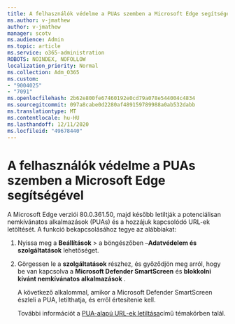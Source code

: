 ```yaml
---
title: A felhasználók védelme a PUAs szemben a Microsoft Edge segítségével
ms.author: v-jmathew
author: v-jmathew
manager: scotv
ms.audience: Admin
ms.topic: article
ms.service: o365-administration
ROBOTS: NOINDEX, NOFOLLOW
localization_priority: Normal
ms.collection: Adm_O365
ms.custom:
- "9004025"
- "7091"
ms.openlocfilehash: 2b62e800fe67460192e0cd79a078e544004c4834
ms.sourcegitcommit: 097a8cabe0d2280af489159789988a0ab532dabb
ms.translationtype: MT
ms.contentlocale: hu-HU
ms.lasthandoff: 12/11/2020
ms.locfileid: "49678440"
---
```

# <a name="use-microsoft-edge-to-protect-users-against-puas"></a>A felhasználók védelme a PUAs szemben a Microsoft Edge segítségével

A Microsoft Edge verziói 80.0.361.50, majd később letiltják a potenciálisan nemkívánatos alkalmazások (PUAs) és a hozzájuk kapcsolódó URL-ek letöltését. A funkció bekapcsolásához tegye az alábbiakat:

1. Nyissa meg a **Beállítások**  >  a böngészőben –**Adatvédelem és szolgáltatások** lehetőséget.

2. Görgessen le a **szolgáltatások** részhez, és győződjön meg arról, hogy be van kapcsolva a **Microsoft Defender SmartScreen** és **blokkolni kívánt nemkívánatos alkalmazások** .

    A következő alkalommal, amikor a Microsoft Defender SmartScreen észleli a PUA, letilthatja, és erről értesítenie kell.

    További információt a [PUA-alapú URL-ek letiltása](https://go.microsoft.com/fwlink/?linkid=2133024)című témakörben talál.
